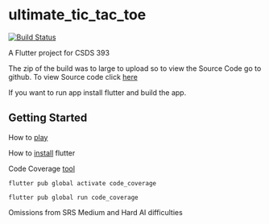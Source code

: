 # ultimate_tic_tac_toe
<a href="https://github.com/InvincibleRMC/Ultimate-Tic-Tac-Toe/actions"><img src="https://github.com/InvincibleRMC/Ultimate-Tic-Tac-Toe/workflows/test/badge.svg" alt="Build Status"></a>

A Flutter project for CSDS 393

The zip of the build was to large to upload so to view the Source Code go to github.
To view Source code click [here](https://github.com/InvincibleRMC/Ultimate-Tic-Tac-Toe)

If you want to run app install flutter and build the app.

## Getting Started

How to [play](https://en.wikipedia.org/wiki/Ultimate_tic-tac-toe)

How to [install](https://docs.flutter.dev/get-started/install/windows) flutter

Code Coverage [tool](https://pub.dev/packages/code_coverage)

```flutter pub global activate code_coverage``` 

```flutter pub global run code_coverage```

Omissions from SRS
Medium and Hard AI difficulties
